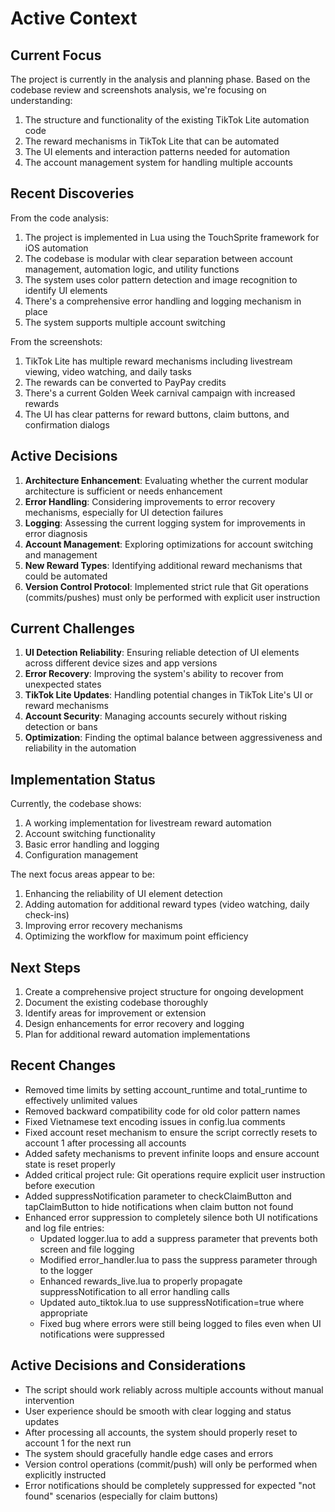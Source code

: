 <!-- 
  activeContext.md - What we're currently working on
  This file contains information about current focus, recent changes, and next steps
-->

# Active Context

## Current Focus

The project is currently in the analysis and planning phase. Based on the codebase review and screenshots analysis, we're focusing on understanding:

1. The structure and functionality of the existing TikTok Lite automation code
2. The reward mechanisms in TikTok Lite that can be automated
3. The UI elements and interaction patterns needed for automation
4. The account management system for handling multiple accounts

## Recent Discoveries

From the code analysis:

1. The project is implemented in Lua using the TouchSprite framework for iOS automation
2. The codebase is modular with clear separation between account management, automation logic, and utility functions
3. The system uses color pattern detection and image recognition to identify UI elements
4. There's a comprehensive error handling and logging mechanism in place
5. The system supports multiple account switching

From the screenshots:

1. TikTok Lite has multiple reward mechanisms including livestream viewing, video watching, and daily tasks
2. The rewards can be converted to PayPay credits
3. There's a current Golden Week carnival campaign with increased rewards
4. The UI has clear patterns for reward buttons, claim buttons, and confirmation dialogs

## Active Decisions

1. **Architecture Enhancement**: Evaluating whether the current modular architecture is sufficient or needs enhancement
2. **Error Handling**: Considering improvements to error recovery mechanisms, especially for UI detection failures
3. **Logging**: Assessing the current logging system for improvements in error diagnosis
4. **Account Management**: Exploring optimizations for account switching and management
5. **New Reward Types**: Identifying additional reward mechanisms that could be automated
6. **Version Control Protocol**: Implemented strict rule that Git operations (commits/pushes) must only be performed with explicit user instruction

## Current Challenges

1. **UI Detection Reliability**: Ensuring reliable detection of UI elements across different device sizes and app versions
2. **Error Recovery**: Improving the system's ability to recover from unexpected states
3. **TikTok Lite Updates**: Handling potential changes in TikTok Lite's UI or reward mechanisms
4. **Account Security**: Managing accounts securely without risking detection or bans
5. **Optimization**: Finding the optimal balance between aggressiveness and reliability in the automation

## Implementation Status

Currently, the codebase shows:

1. A working implementation for livestream reward automation
2. Account switching functionality
3. Basic error handling and logging
4. Configuration management

The next focus areas appear to be:

1. Enhancing the reliability of UI element detection
2. Adding automation for additional reward types (video watching, daily check-ins)
3. Improving error recovery mechanisms
4. Optimizing the workflow for maximum point efficiency

## Next Steps

1. Create a comprehensive project structure for ongoing development
2. Document the existing codebase thoroughly
3. Identify areas for improvement or extension
4. Design enhancements for error recovery and logging
5. Plan for additional reward automation implementations

## Recent Changes

- Removed time limits by setting account_runtime and total_runtime to effectively unlimited values
- Removed backward compatibility code for old color pattern names
- Fixed Vietnamese text encoding issues in config.lua comments
- Fixed account reset mechanism to ensure the script correctly resets to account 1 after processing all accounts
- Added safety mechanisms to prevent infinite loops and ensure account state is reset properly
- Added critical project rule: Git operations require explicit user instruction before execution
- Added suppressNotification parameter to checkClaimButton and tapClaimButton to hide notifications when claim button not found
- Enhanced error suppression to completely silence both UI notifications and log file entries:
  - Updated logger.lua to add a suppress parameter that prevents both screen and file logging
  - Modified error_handler.lua to pass the suppress parameter through to the logger
  - Enhanced rewards_live.lua to properly propagate suppressNotification to all error handling calls
  - Updated auto_tiktok.lua to use suppressNotification=true where appropriate
  - Fixed bug where errors were still being logged to files even when UI notifications were suppressed

## Active Decisions and Considerations

- The script should work reliably across multiple accounts without manual intervention
- User experience should be smooth with clear logging and status updates
- After processing all accounts, the system should properly reset to account 1 for the next run
- The system should gracefully handle edge cases and errors
- Version control operations (commit/push) will only be performed when explicitly instructed
- Error notifications should be completely suppressed for expected "not found" scenarios (especially for claim buttons) 